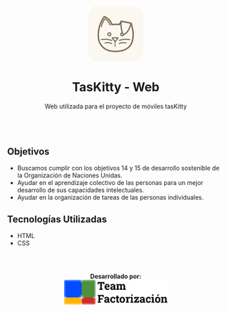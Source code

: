 <div align="center">
    <img src="./assets/icons/taskittywebicon.svg" width="128px">
    <h1>TasKitty - Web</h1>
    Web utilizada para el proyecto de móviles tasKitty
</div>
<h2><br></h2>
<h2><b>Objetivos</b></h2>

- Buscamos cumplir con los objetivos 14 y 15 de desarrollo sostenible de la Organización de Naciones Unidas.
- Ayudar en el aprendizaje colectivo de las personas para un mejor desarrollo de sus capacidades intelectuales.
- Ayudar en la organización de tareas de las personas individuales.

<h2><b>Tecnologías Utilizadas</b></h2>

- HTML
- CSS


<div align="center">
    <br>
    <h2></h2><b>Desarrollado por:</b></h2><br>
    <img src="./assets/images/teamf_icon.png" width="240px">

</div>
